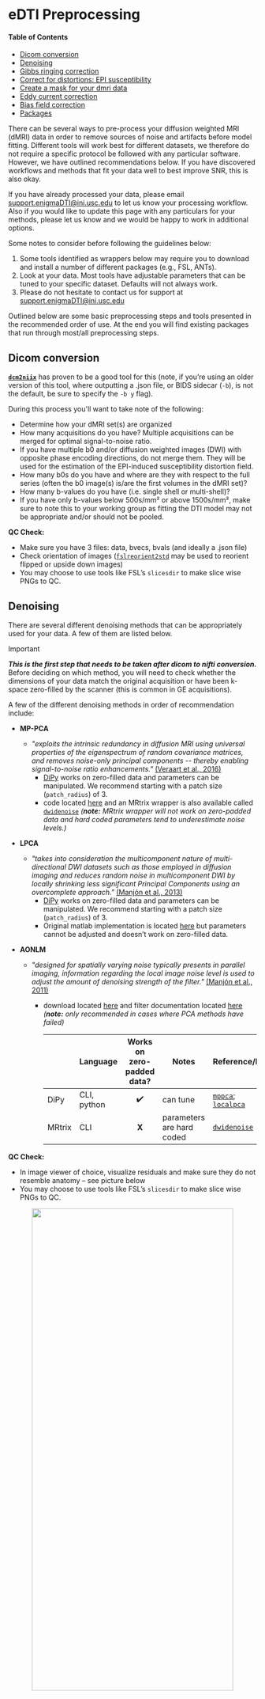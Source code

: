 # eDTI Preprocessing
#### Table of Contents
- [Dicom conversion](#dicom-conversion)
- [Denoising](#denoising)
- [Gibbs ringing correction](#gibbs-ringing-correction)
- [Correct for distortions: EPI susceptibility](#correct-for-distortions-epi-susceptibility)
- [Create a mask for your dmri data](#create-a-mask-for-your-dmri-data)
- [Eddy current correction](#eddy-current-correction)
- [Bias field correction](#bias-field-correction)
- [Packages](#packages)

There can be several ways to pre-process your diffusion weighted MRI (dMRI) data in order to remove sources of noise and artifacts before model fitting. Different tools will work best for different datasets, we therefore do not require a specific protocol be followed with any particular software. However, we have outlined recommendations below. If you have discovered workflows and methods that fit your data well to best improve SNR, this is also okay.

If you have already processed your data, please email support.enigmaDTI@ini.usc.edu to let us know your processing workflow. Also if you would like to update this page with any particulars for your methods, please let us know and we would be happy to work in additional options. 

Some notes to consider before following the guidelines below:
1. Some tools identified as wrappers below may require you to download and install a number of different packages (e.g., FSL, ANTs).
2. Look at your data. Most tools have adjustable parameters that can be tuned to your specific dataset. Defaults will not always work.
3. Please do not hesitate to contact us for support at support.enigmaDTI@ini.usc.edu

Outlined below are some basic preprocessing steps and tools presented in the recommended order of use. At the end you will find existing packages that run through most/all preprocessing steps. 

## Dicom conversion
**[`dcm2niix`](https://github.com/rordenlab/dcm2niix)** has proven to be a good tool for this (note, if you’re using an older version of this tool, where outputting a .json file, or BIDS sidecar (`-b`), is not the default, be sure to specify the `-b y` flag).


During this process you'll want to take note of the following:
* Determine how your dMRI set(s) are organized
* How many acquisitions do you have? Multiple acquisitions can be merged for optimal signal-to-noise ratio.
* If you have multiple b0 and/or diffusion weighted images (DWI) with opposite phase encoding directions, do not merge them. They will be used for the estimation of the EPI-induced susceptibility distortion field.
* How many b0s do you have and where are they with respect to the full series (often the b0 image(s) is/are the first volumes in the dMRI set)?
* How many b-values do you have (i.e. single shell or multi-shell)?
* If you have only b-values below 500s/mm² or above 1500s/mm², make sure to note this to your working group as fitting the DTI model may not be appropriate and/or should not be pooled. 

**QC Check:**
* Make sure you have 3 files: data, bvecs, bvals (and ideally a .json file)
* Check orientation of images ([`fslreorient2std`](https://fsl.fmrib.ox.ac.uk/fsl/docs/#/utilities/fslutils?id=fslreorient2std) may be used to reorient flipped or upside down images)
* You may choose to use tools like FSL’s `slicesdir` to make slice wise PNGs to QC. 


## Denoising
There are several different denoising methods that can be appropriately used for your data. A few of them are listed below. 

> [!IMPORTANT] 
> ***This is the first step that needs to be taken after dicom to nifti conversion.*** Before deciding on which method, you will need to check whether the dimensions of your data match the original acquisition or have been k-space zero-filled by the scanner (this is common in GE acquisitions).

A few of the different denoising methods in order of recommendation include:
* **MP-PCA**
    * _"exploits the intrinsic redundancy in diffusion MRI using universal properties of the eigenspectrum of random covariance matrices, and removes noise-only principal components -- thereby enabling signal-to-noise ratio enhancements."_ [(Veraart et al., 2016)](https://www.ncbi.nlm.nih.gov/pubmed/27523449)
        * [DiPy](https://docs.dipy.org/stable/examples_built/preprocessing/denoise_mppca.html) works on zero-filled data and parameters can be manipulated. We recommend starting with a patch size (`patch_radius`) of 3.
        * code located [here](https://github.com/sunenj/MP-PCA-Denoising) and an MRtrix wrapper is also available called [`dwidenoise`](https://mrtrix.readthedocs.io/en/latest/reference/commands/dwidenoise.html) *(**note:** MRtrix wrapper will not work on zero-padded data and hard coded parameters tend to underestimate noise levels.)*


 * **LPCA**
    * _"takes into consideration the multicomponent nature of multi-directional DWI datasets such as those employed in diffusion imaging and reduces random noise in multicomponent DWI by locally shrinking less significant Principal Components using an overcomplete approach."_ [(Manjón et al., 2013)](https://journals.plos.org/plosone/article?id=10.1371/journal.pone.0073021)
        * [DiPy](https://docs.dipy.org/stable/examples_built/preprocessing/denoise_localpca.html) works on zero-filled data and parameters can be manipulated. We recommend starting with a patch size (`patch_radius`) of 3.
        * Original matlab implementation is located [here](https://drive.google.com/file/d/0B9aYHyqVxr04aEpobURaZFhNTmM/edit) but parameters cannot be adjusted and doesn’t work on zero-filled data.

 * **AONLM**
    * _"designed for spatially varying noise typically presents in parallel imaging, information regarding the local image noise level is used to adjust the amount of denoising strength of the filter."_ [(Manjón et al., 2011)](https://www.hal.inserm.fr/inserm-00454564/en/)
        * download located [here](https://drive.google.com/file/d/0B9aYHyqVxr04aEpobURaZFhNTmM/edit) and filter documentation located [here](https://sites.google.com/site/pierrickcoupe/softwares/denoising/dwi-denoising/dwi-denoising-software) *(**note:** only recommended in cases where PCA methods have failed)*
  

            |   |Language | Works on zero-<br>padded data? | Notes | Reference/link
            | ------ | ------ | :------: | ------ | ------ |
            | DiPy | CLI, python | :heavy_check_mark: | can tune | [`mppca`](https://docs.dipy.org/stable/examples_built/preprocessing/denoise_mppca.html); [`localpca`](https://docs.dipy.org/stable/examples_built/preprocessing/denoise_localpca.html)
            | MRtrix | CLI | **X** | parameters are hard coded | [`dwidenoise`](https://mrtrix.readthedocs.io/en/latest/reference/commands/dwidenoise.html)



**QC Check:**
* In image viewer of choice, visualize residuals and make sure they do not resemble anatomy – see picture below
* You may choose to use tools like FSL’s `slicesdir` to make slice wise PNGs to QC. 

<p align="center">
<img src="images/eDTI_denoising.png" width="90%" height="50%">
</p>


## Gibbs ringing correction
Gibbs-ringing is an artifact that is often displayed in MRI images as spurious oscillations nearby sharp image gradients at tissue boundaries. This can be corrected using the method of local subvoxel-shifts proposed by [Kellner et al., 2015](https://www.ncbi.nlm.nih.gov/pubmed/26745823).

* You can correct your data using the original code -- [`unring`](https://bitbucket.org/reisert/unring/src/master/), or MRtrix's wrapper [`mrdegibbs`](https://mrtrix.readthedocs.io/en/latest/reference/commands/mrdegibbs.html), or DiPy's wrapper [`dipy_gibbs_ringing`](https://docs.dipy.org/stable/interfaces/gibbs_unringing_flow.html)
  
_Notes:_
  * Should be performed directly after denoising and before any other preprocessing steps
  * This method was developed to work on images acquired with full k-space coverage
    * _"...partial Fourier acquisition demonstrates that incomplete k‐space acquisition schemes propagate the artifact in an obscure nonobvious manner, which might lead to a misinterpretation of image features"_
    * Therefore, you may want to check your data. You can find this information regarding partial k-space coverage in the DICOM tuple [(0018,0022)](http://dicomlookup.com/dicomtags/(0018,0022)) 

**QC Check:**
* In image viewer of choice, visualize residuals and make sure they resemble high-contrast tissue interfaces where gibbs ringing is more prevalent, e.g., gray matter/csf, white matter/ventricles (see image below)
* You may choose to use tools like FSL’s `slicesdir` to make slice wise PNGs to QC. 

<p align="center">
<img src="images/eDTI_gibbs.png" width="90%" height="50%">
</p>


## Correct for distortions: EPI susceptibility
There are a few tools available when data _**have been**_ acquired with opposite phase encoding (ex: AP/PA, LR/RL – see image below):

* **FSL's [`topup`](https://fsl.fmrib.ox.ac.uk/fsl/docs/#/diffusion/topup/index)** – We recommend starting here first
    * How you find the acquisition parameters required for the `--datain` flag of `topup` will vary based on scanner manufacturer but may be found in the .json or the scanner protocol PDF.
    * Helpful hint for identifying scan parameter inputs: MRtrix’s `mrconvert -​​export_pe_eddy` command can automatically generate two text files required for eddy in the next step: _acqp.txt_ & _index.txt_. The parameters in the _acqp.txt_ can be used to build the input for topup’s `--datain`.
    * Note: MRtrix's wrapper – [`dwifslpreproc`](https://mrtrix.readthedocs.io/en/dev/reference/commands/dwifslpreproc.html) runs both topup and the following eddy step. The wrapper automatically generates required text files for both these steps.
    * `applytopup`. topup outputs are fed into `eddy` (next step). However, in cases where eddy cannot be used, you may wish to use `applytopup` to correct EPI distortion before moving on to eddy correction
* **TORTOISE's [`DR-BUDDI`](https://tortoise.nibib.nih.gov/tortoise/v313/10-step-31-after-diffprepdr-buddi)**
* **SPM's [`HySCO`](http://www.diffusiontools.com/documentation/hysco.html)**

<p align="center">
<img src="images/eDTI_topup_eddy.png" width="90%" height="50%">
</p>

If your data _**has not been**_ acquired with opposite phase encoding data, there are 2 options:
* **[`Synb0-DISCO`](https://github.com/MASILab/Synb0-DISCO)** generates a synthetic undistorted b0 from the distorted b0 and a T1w image
    * we recommend preprocessing and masking the T1w image before using this tool
* As a last resort, distorted B0s can also be warped to undistorted anatomical T1w or T2w images using tools like ANTs. See instructions [here](last_resort_epi_corr).
  
**QC Check:**
* Overlay original distorted b0 on corrected undistorted b0 to ensure major differences between images only occur at regions with high distortion 
* You may choose to use tools like FSL’s `slicesdir` to make slice wise PNGs in which the corrected b0 outline is overlaid on the distorted b0 and/or visualize the distortion field generated from the `--fout` flag. The highest values on the fieldmap should represent regions where there is the most distortion, i.e., inferior frontal and inferior temporal regions (example below).



<p align="center">
<img src="images/slicesdir_distortion.png" width="100%" height="100%">
</p>


## Create a mask for your dmri data
Masking will be most successful if run on the undistorted b0 (i.e., output from topup). If multiple b0s exist, we recommend taking the mean.
* **FSL’s [`bet`](https://fsl.fmrib.ox.ac.uk/fsl/docs/#/structural/bet?id=bet-brain-extraction-tool)** offers a solution that is quite robust for many datasets.
* MRtrix's developmental version of [`dwi2mask`](https://mrtrix.readthedocs.io/en/dev/reference/commands/dwi2mask.html) is a wrapper for many existing masking algorithms (including the legacy version of dwi2mask that is available in the stable release). One may choose to run any one of these algorithms, but a consensus across algorithms can also be generated (`dwi2mask consensus`). This will require the installation of each respective package. See tools on help page.

**QC Check:**
* Overlay mask on unmasked b0 to make sure there are no major over/under estimations
* We offer a script [here](scripts/qc_image_generation.py) in this repository that generates PNGs with a transparent mask overlaid on the anatomical image (examples below).


<p align="center">
<img src="images/example_masks.png" width="90%" height="50%">
</p>

## Eddy current correction
Once you have estimated the susceptibility distortion field with topup (using opposite phase encoding maps or Synb0), you can use these fields as an input into FSL’s [`eddy`](https://fsl.fmrib.ox.ac.uk/fsl/docs/#/diffusion/eddy/users_guide/index?id=user39s-guide-for-eddy), which will simultaneously correct for eddy currents and susceptibility distortions across volumes. Note: FSL eddy is only recommended for data acquired on full sphere dMRI acquisitions with greater than 15 directions (>10-15 directions for b=1500 and >~30-40 directions for b=5000); regardless, you should still try!

Helpful tools:
* How you find the acquisition parameters required for eddy will vary based on scanner manufacturer but may be found in the .json or the scanner protocol PDF. More information can be found [here](https://fsl.fmrib.ox.ac.uk/fsl/docs/#/diffusion/topup/FAQ/index?id=how-do-i-know-what-to-put-into-my-acqp-datain-text-file).
* MRtrix’s [`mrconvert -​​export_pe_eddy`](https://mrtrix.readthedocs.io/en/latest/reference/commands/mrconvert.html) command can automatically generate two text files required for eddy: acqp.txt & index.txt. 
* **Note:** MRtrix's wrapper – [`dwifslpreproc`](https://mrtrix.readthedocs.io/en/dev/reference/commands/dwifslpreproc.html) runs both topup and eddy. The wrapper automatically generates required text files for both these steps.

While there are many options, here are some FSL's [`eddy`](https://fsl.fmrib.ox.ac.uk/fsl/docs/#/diffusion/eddy/users_guide/index?id=user39s-guide-for-eddy) flags we recommend including:
* `--repol`: Use this flag to detect slice outliers across volumes and correct via interpolation. This is very useful in cases of a lot of movement. There are additional options for slice outlier detections, i.e. `--ol_*` – please refer to the [FSL documentation](https://fsl.fmrib.ox.ac.uk/fsl/docs/#/diffusion/eddy/users_guide/index?id=parameters-pertaining-to-outlier-replacement) for more information.
* `--slspec`: If you have access to a GPU, you can run `eddy_cuda` with slice to volume correction, especially in cases where the dmri has been acquired with multislice/multiband. There are two different options for specifying how slices were acquired. For newer versions of FSL, you can provide the `.json` file using the `--json` flag, or for older versions you can create the slspec file needed for the `--slspec` flag using the following MATLAB [script](scripts/create_eddy_slspec.m), although the former is recommeneded to help avoid mistakes. 

In cases where FSL eddy fails (e.g. half sphere acquisitions, too few gradient directions, and/or cartesian grid acquisitions), you can try TORTOISE’s [`DIFFPREP`](https://tortoise.nibib.nih.gov/tortoise/v313) & [`DR-BUDDI`](https://tortoise.nibib.nih.gov/tortoise/v313). Note: In cases where `DR-BUDDI` was not run for EPI correction (i.e. topup was used), `DIFFPREP` will not automatically correct for EPI distortions. We recommend using FSL `applytopup` on the outputs of `DIFFPREP`.


**QC Check:**
* In addition to visualizing generated outputs, looking at the [output and log files](https://fsl.fmrib.ox.ac.uk/fsl/docs/#/diffusion/eddyqc) may be useful.




## Bias field correction
Often times, data is affected by B1 field inhomogeneity resulting in signal intensity differences throughout the image. A DWI series can be corrected for this using:
* **ANTs[`N4BiasFieldCorrection`](https://github.com/ANTsX/ANTs/wiki/N4BiasFieldCorrection)** or **FSL's [`fast`](https://fsl.fmrib.ox.ac.uk/fsl/fslwiki/FAST)**
* Using **MRtrix’s [`dwibiascorrect`](https://mrtrix.readthedocs.io/en/latest/reference/commands/dwibiascorrect.html)** wrapper, you can select your algorithm of choice
 



## Packages

* [`qsiprep`](https://qsiprep.readthedocs.io/en/latest/index.html)
* [`designer`](https://github.com/NYU-DiffusionMRI/DESIGNER)
* [PreQual](https://github.com/MASILab/PreQual)
* [ENIGMA CHR DTI pipeline](https://github.com/kcho/ENIGMA_CHR_DTI/) (note: also  goes through enigma tbss pipeline)
* dmriprep (coming soon)





